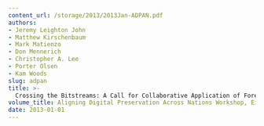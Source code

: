 ```yaml
---
content_url: /storage/2013/2013Jan-ADPAN.pdf
authors:
- Jeremy Leighton John
- Matthew Kirschenbaum
- Mark Matienzo
- Don Mennerich
- Christopher A. Lee
- Porter Olsen
- Kam Woods
slug: adpan
title: >-
  Crossing the Bitstreams: A Call for Collaborative Application of Forensics to Digital Curation Work
volume_title: Aligning Digital Preservation Across Nations Workshop, Eighth International Digital Curation Conference
date: 2013-01-01
---
```

